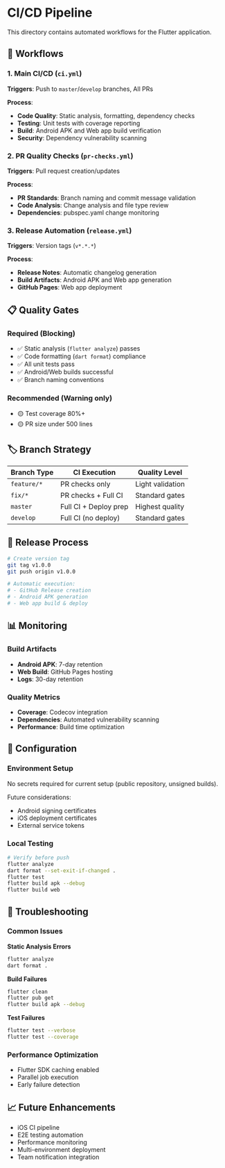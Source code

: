 # CI/CD Pipeline

This directory contains automated workflows for the Flutter application.

## 🔄 Workflows

### 1. Main CI/CD (`ci.yml`)
**Triggers**: Push to `master`/`develop` branches, All PRs

**Process**:
- **Code Quality**: Static analysis, formatting, dependency checks
- **Testing**: Unit tests with coverage reporting
- **Build**: Android APK and Web app build verification
- **Security**: Dependency vulnerability scanning

### 2. PR Quality Checks (`pr-checks.yml`)
**Triggers**: Pull request creation/updates

**Process**:
- **PR Standards**: Branch naming and commit message validation
- **Code Analysis**: Change analysis and file type review
- **Dependencies**: pubspec.yaml change monitoring

### 3. Release Automation (`release.yml`)
**Triggers**: Version tags (`v*.*.*`)

**Process**:
- **Release Notes**: Automatic changelog generation
- **Build Artifacts**: Android APK and Web app generation
- **GitHub Pages**: Web app deployment

## 📋 Quality Gates

### Required (Blocking)
- ✅ Static analysis (`flutter analyze`) passes
- ✅ Code formatting (`dart format`) compliance
- ✅ All unit tests pass
- ✅ Android/Web builds successful
- ✅ Branch naming conventions

### Recommended (Warning only)
- 🟡 Test coverage 80%+
- 🟡 PR size under 500 lines

## 🏷️ Branch Strategy

| Branch Type | CI Execution | Quality Level |
|-------------|--------------|---------------|
| `feature/*` | PR checks only | Light validation |
| `fix/*` | PR checks + Full CI | Standard gates |
| `master` | Full CI + Deploy prep | Highest quality |
| `develop` | Full CI (no deploy) | Standard gates |

## 🚀 Release Process

```bash
# Create version tag
git tag v1.0.0
git push origin v1.0.0

# Automatic execution:
# - GitHub Release creation
# - Android APK generation
# - Web app build & deploy
```

## 📊 Monitoring

### Build Artifacts
- **Android APK**: 7-day retention
- **Web Build**: GitHub Pages hosting
- **Logs**: 30-day retention

### Quality Metrics
- **Coverage**: Codecov integration
- **Dependencies**: Automated vulnerability scanning
- **Performance**: Build time optimization

## 🔧 Configuration

### Environment Setup
No secrets required for current setup (public repository, unsigned builds).

Future considerations:
- Android signing certificates
- iOS deployment certificates
- External service tokens

### Local Testing
```bash
# Verify before push
flutter analyze
dart format --set-exit-if-changed .
flutter test
flutter build apk --debug
flutter build web
```

## 🐛 Troubleshooting

### Common Issues

**Static Analysis Errors**
```bash
flutter analyze
dart format .
```

**Build Failures**
```bash
flutter clean
flutter pub get
flutter build apk --debug
```

**Test Failures**
```bash
flutter test --verbose
flutter test --coverage
```

### Performance Optimization
- Flutter SDK caching enabled
- Parallel job execution
- Early failure detection

## 📈 Future Enhancements

- iOS CI pipeline
- E2E testing automation
- Performance monitoring
- Multi-environment deployment
- Team notification integration